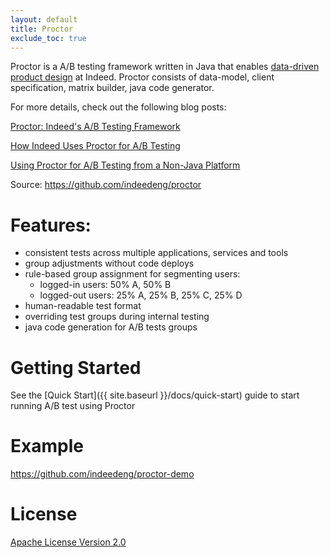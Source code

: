 ```yaml
---
layout: default
title: Proctor
exclude_toc: true
---
```


Proctor is a A/B testing framework written in Java that enables [data-driven product design](http://engineering.indeed.com/blog/2013/05/indeedeng-data-driven-product-design-slides-video/) at Indeed. Proctor consists of data-model, client specification, matrix builder, java code generator.

For more details, check out the following blog posts:

[Proctor: Indeed's A/B Testing Framework](http://engineering.indeed.com/blog/2014/06/proctor-a-b-testing-framework/)

[How Indeed Uses Proctor for A/B Testing](http://engineering.indeed.com/blog/2014/11/how-indeed-uses-proctor-for-a-b-testing/)

[Using Proctor for A/B Testing from a Non-Java Platform](http://engineering.indeed.com/blog/2014/09/proctor-pipet-ab-testing-service/)

Source: https://github.com/indeedeng/proctor

# Features:
- consistent tests across multiple applications, services and tools
- group adjustments without code deploys
- rule-based group assignment for segmenting users:
  - logged-in users: 50% A, 50% B 
  - logged-out users: 25% A, 25% B, 25% C, 25% D
- human-readable test format
- overriding test groups during internal testing
- java code generation for A/B tests groups

# Getting Started
See the [Quick Start]({{ site.baseurl }}/docs/quick-start) guide to start running A/B test using Proctor

# Example
https://github.com/indeedeng/proctor-demo

# License

[Apache License Version 2.0](https://github.com/indeedeng/proctor/blob/master/LICENSE)
